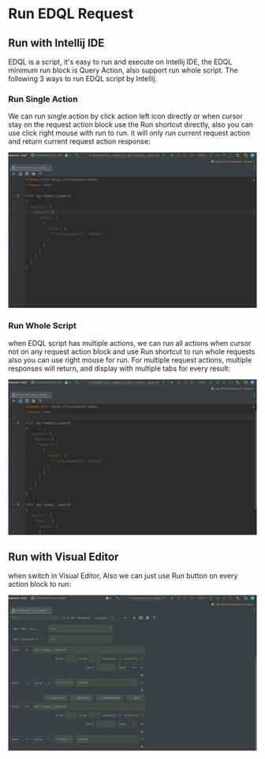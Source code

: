 # Run EDQL Request

## Run with Intellij IDE

EDQL is a script, it's easy to run and execute on Intellij IDE, the EDQL minimum run block is Query Action, also support run whole script. The following 3 ways to run EDQL script by Intellij.&#x20;

### Run Single Action

We can run single action by click action left icon directly or when cursor stay on the request action block use the Run shortcut directly, also you can use click right mouse with run to run. it will only run current request action and return current request action response:

![](../.gitbook/assets/new-single-requests.gif)

### Run Whole Script

when EDQL script has multiple actions, we can run all actions when cursor not on any request action block and use Run shortcut to run whole requests also you can use right mouse for run. For multiple request actions, multiple responses will return, and display with multiple tabs for every result:

![](../.gitbook/assets/new-multi-requests.gif)

## Run with Visual Editor

when switch in Visual Editor, Also we can just use Run button on every action block to run:

![](../.gitbook/assets/visual-runner.gif)
